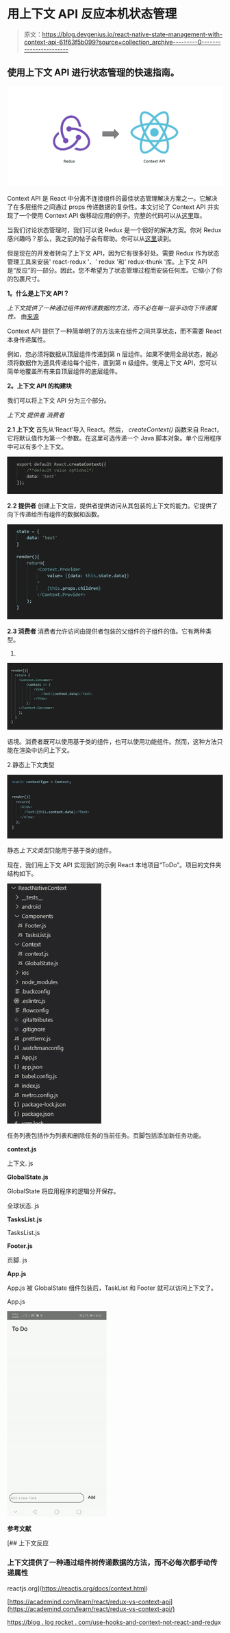 # 用上下文 API 反应本机状态管理

> 原文：<https://blog.devgenius.io/react-native-state-management-with-context-api-61f63f5b099?source=collection_archive---------0----------------------->

## 使用上下文 API 进行状态管理的快速指南。

![](img/9e8f81a5bddff52fb58c573b75df085e.png)

Context API 是 React 中分离不连接组件的最佳状态管理解决方案之一。它解决了在多层组件之间通过 props 传递数据的复杂性。本文讨论了 Context API 并实现了一个使用 Context API 做移动应用的例子。完整的代码可以从[这里](https://github.com/KuWathsala/ToDoContextAPI/)取。

当我们讨论状态管理时，我们可以说 Redux 是一个很好的解决方案。你对 Redux 感兴趣吗？那么，我之前的帖子会有帮助。你可以从[这里](https://medium.com/@dkwathsala/getting-started-with-react-native-redux-479fb6e37be4)读到。

但是现在的开发者转向了上下文 API，因为它有很多好处。需要 Redux 作为状态管理工具来安装' react-redux '、' redux '和' redux-thunk '库。上下文 API 是“反应”的一部分。因此，您不希望为了状态管理过程而安装任何库。它缩小了你的包裹尺寸。

**1。什么是上下文 API？**

*上下文提供了一种通过组件树传递数据的方法，而不必在每一层手动向下传递属性。* 由[来源](https://reactjs.org/docs/context.html)

Context API 提供了一种简单明了的方法来在组件之间共享状态，而不需要 React 本身传递属性。

例如，您必须将数据从顶层组件传递到第 n 层组件。如果不使用全局状态，就必须将数据作为道具传递给每个组件，直到第 n 级组件。使用上下文 API，您可以简单地覆盖所有来自顶层组件的底层组件。

**2。上下文 API 的构建块**

我们可以将上下文 API 分为三个部分。

*上下文
提供者
消费者*

**2.1 上下文**
首先从‘React’导入 React。然后， *createContext()* 函数来自 React，它将默认值作为第一个参数。在这里可选传递一个 Java 脚本对象。单个应用程序中可以有多个上下文。

![](img/55a639207016e36fd79cb93e0847703b.png)

**2.2 提供者**
创建上下文后，提供者提供访问从其包装的上下文的能力。它提供了向下传递给所有组件的数据和函数。

![](img/284dd53935b553e76666b9be3fef3520.png)

**2.3 消费者**
消费者允许访问由提供者包装的父组件的子组件的值。它有两种类型。

1.

![](img/38fbe8844f30cec2db02e974ae16f3f5.png)

语境。消费者既可以使用基于类的组件，也可以使用功能组件。然而，这种方法只能在渲染中访问上下文。

2.静态上下文类型

![](img/ec314ba1ee72cd38ae09c34541ed782a.png)

静态*上下文类型*只能用于基于类的组件。

现在，我们用上下文 API 实现我们的示例 React 本地项目“ToDo”。项目的文件夹结构如下。

![](img/7f26fb93a10009a94b96a81b251cc08b.png)

任务列表包括作为列表和删除任务的当前任务。页脚包括添加新任务功能。

**context.js**

上下文. js

**GlobalState.js**

GlobalState 将应用程序的逻辑分开保存。

全球状态. js

**TasksList.js**

TasksList.js

**Footer.js**

页脚. js

**App.js**

App.js 被 GlobalState 组件包装后，TaskList 和 Footer 就可以访问上下文了。

App.js

![](img/c286365189acac1120bdaa922a5148d9.png)

**参考文献**

[](https://reactjs.org/docs/context.html) [## 上下文反应

### 上下文提供了一种通过组件树传递数据的方法，而不必每次都手动传递属性

reactjs.org](https://reactjs.org/docs/context.html) 

[https://academind.com/learn/react/redux-vs-context-api](https://academind.com/learn/react/redux-vs-context-api/)

[https://blog . log rocket . com/use-hooks-and-context-not-react-and-redu](https://blog.logrocket.com/use-hooks-and-context-not-react-and-redux/)x